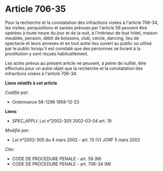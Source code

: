 # Article 706-35

Pour la recherche et la constatation des infractions visées à l'article 706-34, les visites, perquisitions et saisies prévues
par l'article 59 peuvent être opérées à toute heure du jour et de la nuit, à l'intérieur de tout hôtel, maison meublée,
pension, débit de boissons, club, cercle, dancing, lieu de spectacle et leurs annexes et en tout autre lieu ouvert au public
ou utilisé par le public lorsqu'il est constaté que des personnes se livrant à la prostitution y sont reçues habituellement.

Les actes prévus au présent article ne peuvent, à peine de nullité, être effectués pour un autre objet que la recherche et la
constatation des infractions visées à l'article 706-34.

**Liens relatifs à cet article**

_Codifié par_:

  - Ordonnance 58-1296 1958-12-23

**Liens**:

  - SPEC_APPLI: Loi n°2002-305 2002-03-04 art. 19

_Modifié par_:

  - Loi n°2002-305 du 4 mars 2002 - art. 13 (V) JORF 5 mars 2002

_Cite_:

  - CODE DE PROCEDURE PENALE - art. 59 (M)
  - CODE DE PROCEDURE PENALE - art. 706-34 (M)
